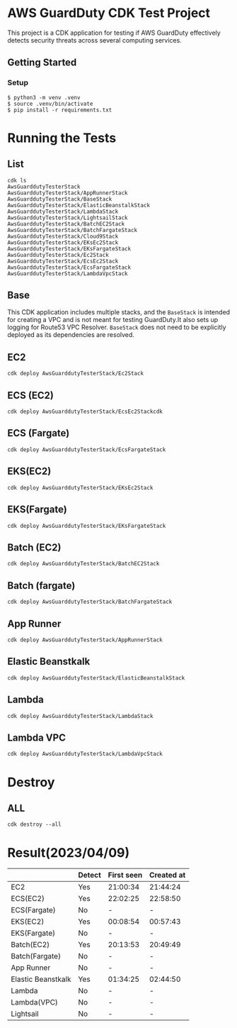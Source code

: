 
# AWS GuardDuty CDK Test Project

This project is a CDK application for testing if AWS GuardDuty effectively detects security threats across several computing services.

## Getting Started
### Setup

```
$ python3 -m venv .venv
$ source .venv/bin/activate
$ pip install -r requirements.txt
```

# Running the Tests

## List
```
cdk ls
AwsGuarddutyTesterStack
AwsGuarddutyTesterStack/AppRunnerStack
AwsGuarddutyTesterStack/BaseStack
AwsGuarddutyTesterStack/ElasticBeanstalkStack
AwsGuarddutyTesterStack/LambdaStack
AwsGuarddutyTesterStack/LightsailStack
AwsGuarddutyTesterStack/BatchEC2Stack
AwsGuarddutyTesterStack/BatchFargateStack
AwsGuarddutyTesterStack/Cloud9Stack
AwsGuarddutyTesterStack/EKsEc2Stack
AwsGuarddutyTesterStack/EKsFargateStack
AwsGuarddutyTesterStack/Ec2Stack
AwsGuarddutyTesterStack/EcsEc2Stack
AwsGuarddutyTesterStack/EcsFargateStack
AwsGuarddutyTesterStack/LambdaVpcStack
```

## Base
This CDK application includes multiple stacks, and the `BaseStack` is intended for creating a VPC and is not meant for testing GuardDuty.It also sets up logging for Route53 VPC Resolver.
`BaseStack` does not need to be explicitly deployed as its dependencies are resolved.

## EC2
```
cdk deploy AwsGuarddutyTesterStack/Ec2Stack
```
## ECS (EC2)
```
cdk deploy AwsGuarddutyTesterStack/EcsEc2Stackcdk
```
## ECS (Fargate)
```
cdk deploy AwsGuarddutyTesterStack/EcsFargateStack
```
## EKS(EC2)
```
cdk deploy AwsGuarddutyTesterStack/EKsEc2Stack
```
## EKS(Fargate)
```
cdk deploy AwsGuarddutyTesterStack/EKsFargateStack
```
## Batch (EC2)
```
cdk deploy AwsGuarddutyTesterStack/BatchEC2Stack
```
## Batch (fargate)
```
cdk deploy AwsGuarddutyTesterStack/BatchFargateStack
```
## App Runner
```
cdk deploy AwsGuarddutyTesterStack/AppRunnerStack
```
## Elastic Beanstkalk
```
cdk deploy AwsGuarddutyTesterStack/ElasticBeanstalkStack
```
## Lambda
```
cdk deploy AwsGuarddutyTesterStack/LambdaStack
```
## Lambda VPC
```
cdk deploy AwsGuarddutyTesterStack/LambdaVpcStack
```

# Destroy

##  ALL
```
cdk destroy --all
```

# Result(2023/04/09)
|   | Detect | First seen | Created at |
| ----   |  ---- | ---- | ---- |
| EC2  | Yes | 21:00:34 | 21:44:24 |
| ECS(EC2) | Yes | 22:02:25 | 22:58:50 |
| ECS(Fargate) | No | - | - |
| EKS(EC2) | Yes | 00:08:54 | 00:57:43 |
| EKS(Fargate) | No | - | - |
| Batch(EC2) | Yes | 20:13:53 | 20:49:49 |
| Batch(Fargate) | No | - | - |
| App Runner | No | - | - |
| Elastic Beanstkalk | Yes | 01:34:25 | 02:44:50 |
| Lambda | No | - | - |
| Lambda(VPC) | No | - | - |
| Lightsail |  No | - | - |
